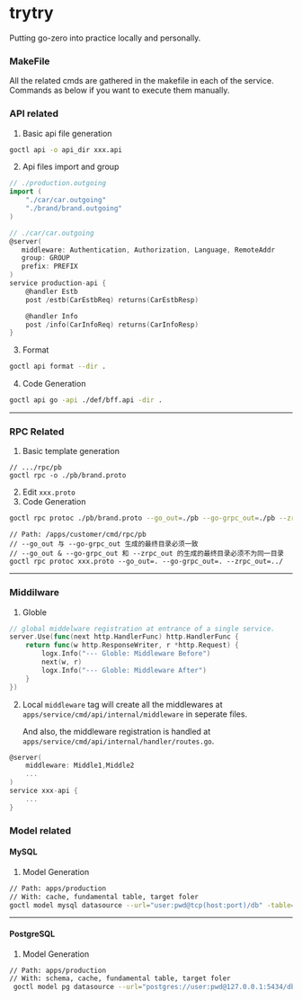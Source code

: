 <!-- @format -->

# trytry

Putting go-zero into practice locally and personally.

### MakeFile
All the related cmds are gathered in the makefile in each of the service. Commands as below if you want to execute them manually. 

### API related

1. Basic api file generation

```bash
goctl api -o api_dir xxx.api 
```

2. Api files import and group

```go
// ./production.outgoing
import (
	"./car/car.outgoing"
	"./brand/brand.outgoing"
)

// ./car/car.outgoing
@server(
   middleware: Authentication, Authorization, Language, RemoteAddr
   group: GROUP
   prefix: PREFIX
)
service production-api {
	@handler Estb
	post /estb(CarEstbReq) returns(CarEstbResp)

	@handler Info
	post /info(CarInfoReq) returns(CarInfoResp)
}
```

3. Format

```bash
goctl api format --dir .
```

4. Code Generation

```bash
goctl api go -api ./def/bff.api -dir .
```

---

### RPC Related

1. Basic template generation

```
// .../rpc/pb
goctl rpc -o ./pb/brand.proto
```

2. Edit `xxx.proto`
3. Code Generation
```bash
goctl rpc protoc ./pb/brand.proto --go_out=./pb --go-grpc_out=./pb --zrpc_out=.
```

```
// Path: /apps/customer/cmd/rpc/pb
// --go_out 与 --go-grpc_out 生成的最终目录必须一致
// --go_out & --go-grpc_out 和 --zrpc_out 的生成的最终目录必须不为同一目录
goctl rpc protoc xxx.proto --go_out=. --go-grpc_out=. --zrpc_out=../
```

---

### Middilware

1. Globle

```go
// global middelware registration at entrance of a single service.
server.Use(func(next http.HandlerFunc) http.HandlerFunc {
	return func(w http.ResponseWriter, r *http.Request) {
		logx.Info("--- Globle: Middleware Before")
		next(w, r)
		logx.Info("--- Globle: Middleware After")
	}
})
```

2. Local
   `middleware` tag will create all the middlewares at `apps/service/cmd/api/internal/middleware` in seperate files.

   And also, the middleware registration is handled at `apps/service/cmd/api/internal/handler/routes.go`.

```go
@server(
	middleware: Middle1,Middle2
	...
)
service xxx-api {
	...
}
```

### Model related

#### MySQL

1. Model Generation

```bash
// Path: apps/production
// With: cache, fundamental table, target foler
goctl model mysql datasource --url="user:pwd@tcp(host:port)/db" -table="table" -c -dir=./model_dir --remote="https://github.com/v3nooonn/trytry-template"
```

---

#### PostgreSQL

1. Model Generation

```bash
// Path: apps/production
// With: schema, cache, fundamental table, target foler
 goctl model pg datasource --url="postgres://user:pwd@127.0.0.1:5434/db?sslmode=disable" --schema="schema" -table="table" -c -dir="target" --remote="https://github.com/v3nooonn/trytry-template"
```
